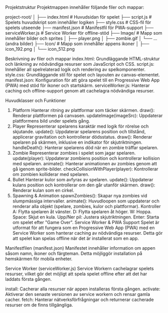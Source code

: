 Projektstruktur
Projektmappen innehåller följande filer och mappar:

project-root/
│
├── index.html          # Huvudsidan för spelet
├── script.js           # Spelets huvudskript som innehåller logiken
├── style.css           # CSS-fil för spelets utseende
├── manifest.json       # Manifestfil för PWA-support
├── serviceWorker.js    # Service Worker för offline-stöd
├── Image/              # Mapp som innehåller bilder och sprites
│   ├── player.png
│   ├── zombie.gif
│   └── ... (andra bilder)
├── Icon/               # Mapp som innehåller appens ikoner
│   ├── icon_192.png
│   └── icon_512.png



 Beskrivning av filer och mappar
index.html: Grundläggande HTML-struktur och länkning av nödvändiga resurser som JavaScript och CSS.
script.js: Innehåller all spelrelaterad logik och rendering av spelkomponenter.
style.css: Grundläggande stil för spelet och layouten av canvas-elementet.
manifest.json: Konfiguration för att göra spelet till en Progressive Web App (PWA) med stöd för ikoner och startskärm.
serviceWorker.js: Hanterar caching och offline-support genom att cachelagra nödvändiga resurser.





Huvudklasser och Funktioner
1. Platform
Hanterar ritning av plattformar som täcker skärmen.
draw(): Renderar plattformen på canvasen.
updateImage(imageSrc): Uppdaterar plattformens bild under spelets gång.
2. Player
Representerar spelarens karaktär med logik för rörelse och skjutande.
update(): Uppdaterar spelarens position och tillstånd, applicerar gravitation och kontrollerar dödsstatus.
draw(): Renderar spelaren på skärmen, inklusive en indikator för skjutriktningen.
handleDeath(): Hanterar spelarens död när en zombie träffar spelaren.
3. Zombie
Representerar zombies i spelet som jagar spelaren.
update(player): Uppdaterar zombiens position och kontrollerar kollision med spelaren.
animate(): Hanterar animationen av zombies genom att gå igenom sprite-bilder.
checkCollisionWithPlayer(player): Kontrollerar om zombien kolliderar med spelaren.
4. Bullet
Hanterar kulor som avfyras av spelaren.
update(): Uppdaterar kulans position och kontrollerar om den går utanför skärmen.
draw(): Renderar kulan som en cirkel.
5. Spawning & Animation
spawnZombies(): Skapar nya zombies vid slumpmässiga intervaller.
animate(): Huvudloopen som uppdaterar och renderar alla objekt (spelare, zombies, kulor och plattformar).
Kontroller
A: Flytta spelaren åt vänster.
D: Flytta spelaren åt höger.
W: Hoppa.
Space: Skjut en kula.
Upp/Ner pil: Justera skjutriktningen.
Enter: Starta om spelet efter "Game Over".
Service Worker & PWA Support
Spelet är utformat för att fungera som en Progressive Web App (PWA) med en Service Worker som hanterar caching av nödvändiga resurser. Detta gör att spelet kan spelas offline när det är installerat som en app.

Manifestfilen (manifest.json)
Manifestet innehåller information om appen såsom namn, ikoner och färgteman. Detta möjliggör installation på hemskärmen för mobila enheter.

Service Worker (serviceWorker.js)
Service Workern cachelagrar spelets resurser, vilket gör det möjligt att spela spelet offline efter att det har laddats första gången.

install: Cacherar alla resurser när appen installeras första gången.
activate: Aktiverar den senaste versionen av service workern och rensar gamla cacher.
fetch: Hanterar nätverksförfrågningar och returnerar cacherade resurser om de finns tillgängliga.
